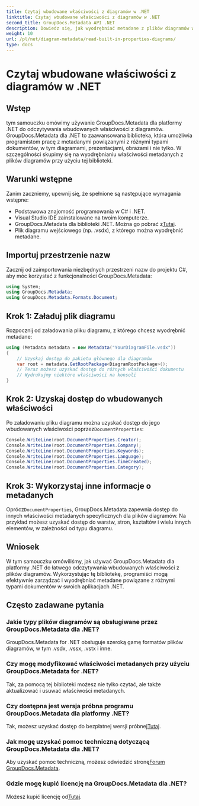```yaml
---
title: Czytaj wbudowane właściwości z diagramów w .NET
linktitle: Czytaj wbudowane właściwości z diagramów w .NET
second_title: GroupDocs.Metadata API .NET
description: Dowiedz się, jak wyodrębniać metadane z plików diagramów w platformie .NET przy użyciu GroupDocs.Metadata. Usprawnij skutecznie zarządzanie dokumentami i ich analizę.
weight: 10
url: /pl/net/diagram-metadata/read-built-in-properties-diagrams/
type: docs
---
```

# Czytaj wbudowane właściwości z diagramów w .NET

## Wstęp
tym samouczku omówimy używanie GroupDocs.Metadata dla platformy .NET do odczytywania wbudowanych właściwości z diagramów. GroupDocs.Metadata dla .NET to zaawansowana biblioteka, która umożliwia programistom pracę z metadanymi powiązanymi z różnymi typami dokumentów, w tym diagramami, prezentacjami, obrazami i nie tylko. W szczególności skupimy się na wyodrębnianiu właściwości metadanych z plików diagramów przy użyciu tej biblioteki.
## Warunki wstępne
Zanim zaczniemy, upewnij się, że spełnione są następujące wymagania wstępne:
- Podstawowa znajomość programowania w C# i .NET.
- Visual Studio IDE zainstalowane na twoim komputerze.
-  GroupDocs.Metadata dla biblioteki .NET. Można go pobrać z[Tutaj](https://releases.groupdocs.com/metadata/net/).
- Plik diagramu wejściowego (np. .vsdx), z którego można wyodrębnić metadane.

## Importuj przestrzenie nazw
Zacznij od zaimportowania niezbędnych przestrzeni nazw do projektu C#, aby móc korzystać z funkcjonalności GroupDocs.Metadata:
```csharp
using System;
using GroupDocs.Metadata;
using GroupDocs.Metadata.Formats.Document;
```
## Krok 1: Załaduj plik diagramu
Rozpocznij od załadowania pliku diagramu, z którego chcesz wyodrębnić metadane:
```csharp
using (Metadata metadata = new Metadata("YourDiagramFile.vsdx"))
{
    // Uzyskaj dostęp do pakietu głównego dla diagramów
    var root = metadata.GetRootPackage<DiagramRootPackage>();
    // Teraz możesz uzyskać dostęp do różnych właściwości dokumentu
    // Wydrukujmy niektóre właściwości na konsoli
}
```
## Krok 2: Uzyskaj dostęp do wbudowanych właściwości
 Po załadowaniu pliku diagramu można uzyskać dostęp do jego wbudowanych właściwości poprzez`DocumentProperties`:
```csharp
Console.WriteLine(root.DocumentProperties.Creator);
Console.WriteLine(root.DocumentProperties.Company);
Console.WriteLine(root.DocumentProperties.Keywords);
Console.WriteLine(root.DocumentProperties.Language);
Console.WriteLine(root.DocumentProperties.TimeCreated);
Console.WriteLine(root.DocumentProperties.Category);
```
## Krok 3: Wykorzystaj inne informacje o metadanych
 Oprócz`DocumentProperties`, GroupDocs.Metadata zapewnia dostęp do innych właściwości metadanych specyficznych dla plików diagramów. Na przykład możesz uzyskać dostęp do warstw, stron, kształtów i wielu innych elementów, w zależności od typu diagramu.

## Wniosek
W tym samouczku omówiliśmy, jak używać GroupDocs.Metadata dla platformy .NET do łatwego odczytywania wbudowanych właściwości z plików diagramów. Wykorzystując tę bibliotekę, programiści mogą efektywnie zarządzać i wyodrębniać metadane powiązane z różnymi typami dokumentów w swoich aplikacjach .NET.

## Często zadawane pytania
### Jakie typy plików diagramów są obsługiwane przez GroupDocs.Metadata dla .NET?
GroupDocs.Metadata for .NET obsługuje szeroką gamę formatów plików diagramów, w tym .vsdx, .vssx, .vstx i inne.
### Czy mogę modyfikować właściwości metadanych przy użyciu GroupDocs.Metadata for .NET?
Tak, za pomocą tej biblioteki możesz nie tylko czytać, ale także aktualizować i usuwać właściwości metadanych.
### Czy dostępna jest wersja próbna programu GroupDocs.Metadata dla platformy .NET?
 Tak, możesz uzyskać dostęp do bezpłatnej wersji próbnej[Tutaj](https://releases.groupdocs.com/).
### Jak mogę uzyskać pomoc techniczną dotyczącą GroupDocs.Metadata dla .NET?
 Aby uzyskać pomoc techniczną, możesz odwiedzić stronę[Forum GroupDocs.Metadata](https://forum.groupdocs.com/c/metadata/14).
### Gdzie mogę kupić licencję na GroupDocs.Metadata dla .NET?
 Możesz kupić licencję od[Tutaj](https://purchase.groupdocs.com/buy).